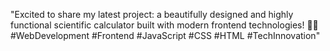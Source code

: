 "Excited to share my latest project: a beautifully designed and highly functional scientific calculator built with modern frontend technologies! 🚀✨ #WebDevelopment #Frontend #JavaScript #CSS #HTML #TechInnovation"
